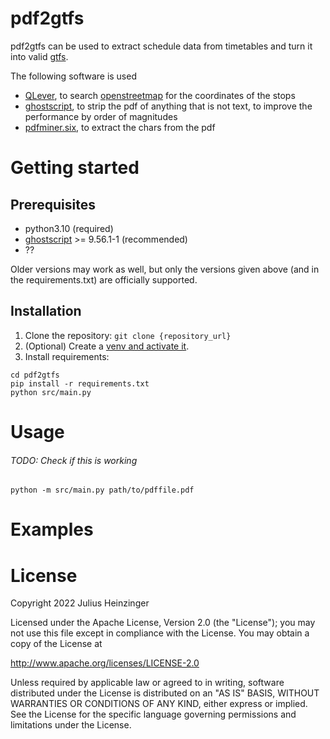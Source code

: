 # pdf2gtfs
pdf2gtfs can be used to extract schedule data from timetables
and turn it into valid [gtfs](https://developers.google.com/transit/gtfs).


The following software is used
- [QLever](https://github.com/ad-freiburg/qlever), to search
[openstreetmap](https://www.openstreetmap.org) for the coordinates of the stops
- [ghostscript](https://www.ghostscript.com/), to strip the pdf of
anything that is not text, to improve the performance by order of magnitudes
- [pdfminer.six](https://pdfminersix.readthedocs.io/en/latest/), to extract
the chars from the pdf

# Getting started
## Prerequisites
- python3.10 (required)
- [ghostscript](https://www.ghostscript.com/) >= 9.56.1-1 (recommended)
- ??

Older versions may work as well, but only the versions given above
(and in the requirements.txt) are officially supported.
## Installation
1. Clone the repository: `git clone {repository_url}`
2. (Optional) Create a
[venv and activate it](https://docs.python.org/3/library/venv.html).
3. Install requirements:
```
cd pdf2gtfs
pip install -r requirements.txt
python src/main.py
```
# Usage
###### TODO: Check if this is working
`python -m src/main.py path/to/pdffile.pdf`

# Examples

# License
Copyright 2022 Julius Heinzinger

Licensed under the Apache License, Version 2.0 (the "License");
you may not use this file except in compliance with the License.
You may obtain a copy of the License at

 http://www.apache.org/licenses/LICENSE-2.0

Unless required by applicable law or agreed to in writing, software
distributed under the License is distributed on an "AS IS" BASIS,
WITHOUT WARRANTIES OR CONDITIONS OF ANY KIND, either express or implied.
See the License for the specific language governing permissions and
limitations under the License.
